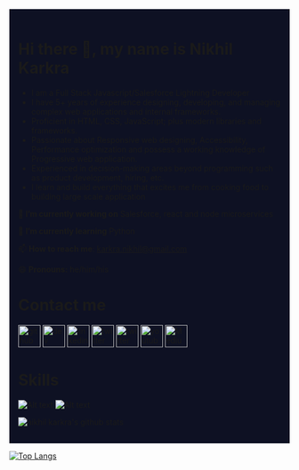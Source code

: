

<div style="background:#0e1123; padding:1rem;">

# Hi there 👋, my name is Nikhil Karkra



* I am a Full Stack Javascript/Salesforce Lightning Developer
* I have  5+ years of experience designing, developing, and managing complex web applications and internal frameworks. 
* Proficient in HTML, CSS, JavaScript; plus modern libraries and frameworks.
* Passionate about Responsive web designing, Accessibility, Performance optimization and possess a working knowledge of Progressive web application.
* Experienced in decision-making areas beyond programming such as product development, hiring, etc.
* I learn and build everything that excites me from cooking food to building large scale application



🔭 **I’m currently working on**  Salesforce, react and node microservices

🌱 **I’m currently learning** Python 

📫 **How to reach me**: karkra.nikhil@gmail.com 

😄 **Pronouns:** he/him/his 

# Contact me
[<img src='https://img.icons8.com/color/2x/github--v1.png' alt='github' height='40'>](https://github.com/https://github.com/karkranikhil) [<img src='https://cdn.jsdelivr.net/npm/simple-icons@3.0.1/icons/dev-dot-to.svg' alt='dev' height='40'>](https://dev.to/https://dev.to/karkranikhil) [<img src='https://img.icons8.com/color/2x/linkedin.png' alt='linkedin' height='40'>](https://www.linkedin.com/in/https://www.linkedin.com/in/nikhilkarkra//) [<img src='https://img.icons8.com/color/2x/twitter.png' alt='twitter' height='40'>](https://twitter.com/https://twitter.com/karkra_nikhil)  [<img src='https://img.icons8.com/color/2x/facebook-new.png ' alt='twitter' height='40'>](https://www.facebook.com/salesforcetroop)  [<img src='https://img.icons8.com/color/2x/youtube-play.png' alt='youtube' height='40'>](https://www.youtube.com/channel/UCAYCXLokF9UNrGmblxKPRXA) [<img src='https://img.icons8.com/color/2x/medium-logo.png' alt='Medium' height='40'>](https://medium.com/@karkranikhil) 

# Skills

![Alt text](https://raw.githubusercontent.com/karkranikhil/karkranikhil/master/images/skills/SKILL1.JPG "Skills list")
![Alt text](https://raw.githubusercontent.com/karkranikhil/karkranikhil/master/images/skills/SKILL2.jpg "skills list")

![nikhil karkra's github stats](https://github-readme-stats.vercel.app/api?username=karkranikhil&show_icons=true&theme=radical)
</div>

[![Top Langs](https://github-readme-stats.vercel.app/api/top-langs/?username=karkranikhil)](https://github.com/anuraghazra/github-readme-stats)